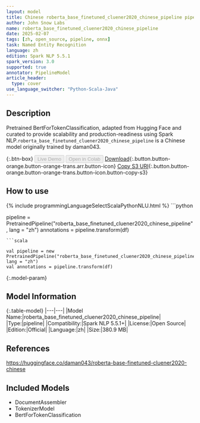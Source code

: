 ```yaml
---
layout: model
title: Chinese roberta_base_finetuned_cluener2020_chinese_pipeline pipeline BertForTokenClassification from daman043
author: John Snow Labs
name: roberta_base_finetuned_cluener2020_chinese_pipeline
date: 2025-02-07
tags: [zh, open_source, pipeline, onnx]
task: Named Entity Recognition
language: zh
edition: Spark NLP 5.5.1
spark_version: 3.0
supported: true
annotator: PipelineModel
article_header:
  type: cover
use_language_switcher: "Python-Scala-Java"
---
```


## Description

Pretrained BertForTokenClassification, adapted from Hugging Face and curated to provide scalability and production-readiness using Spark NLP.`roberta_base_finetuned_cluener2020_chinese_pipeline` is a Chinese model originally trained by daman043.

{:.btn-box}
<button class="button button-orange" disabled>Live Demo</button>
<button class="button button-orange" disabled>Open in Colab</button>
[Download](https://s3.amazonaws.com/auxdata.johnsnowlabs.com/public/models/roberta_base_finetuned_cluener2020_chinese_pipeline_zh_5.5.1_3.0_1738962124088.zip){:.button.button-orange.button-orange-trans.arr.button-icon}
[Copy S3 URI](s3://auxdata.johnsnowlabs.com/public/models/roberta_base_finetuned_cluener2020_chinese_pipeline_zh_5.5.1_3.0_1738962124088.zip){:.button.button-orange.button-orange-trans.button-icon.button-copy-s3}

## How to use



<div class="tabs-box" markdown="1">
{% include programmingLanguageSelectScalaPythonNLU.html %}
```python

pipeline = PretrainedPipeline("roberta_base_finetuned_cluener2020_chinese_pipeline", lang = "zh")
annotations =  pipeline.transform(df)   

```
```scala

val pipeline = new PretrainedPipeline("roberta_base_finetuned_cluener2020_chinese_pipeline", lang = "zh")
val annotations = pipeline.transform(df)

```
</div>

{:.model-param}
## Model Information

{:.table-model}
|---|---|
|Model Name:|roberta_base_finetuned_cluener2020_chinese_pipeline|
|Type:|pipeline|
|Compatibility:|Spark NLP 5.5.1+|
|License:|Open Source|
|Edition:|Official|
|Language:|zh|
|Size:|380.9 MB|

## References

https://huggingface.co/daman043/roberta-base-finetuned-cluener2020-chinese

## Included Models

- DocumentAssembler
- TokenizerModel
- BertForTokenClassification